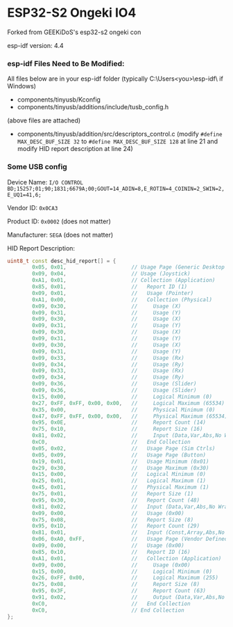 # ESP32-S2 Ongeki IO4

Forked from GEEKiDoS's esp32-s2 ongeki con 

esp-idf version: 4.4

### esp-idf Files Need to Be Modified:

All files below are in your esp-idf folder (typically C:\Users\<you>\esp-idf\ if Windows)

- components/tinyusb/Kconfig
- components/tinyusb/additions/include/tusb_config.h

(above files are attached)

- components/tinyusb/addition/src/descriptors_control.c (modify `#define MAX_DESC_BUF_SIZE 32` to `#define MAX_DESC_BUF_SIZE 128` at line 21 and  modify HID report description at line 24)

### Some USB config

Device Name: `I/O CONTROL BD;15257;01;90;1831;6679A;00;GOUT=14_ADIN=8,E_ROTIN=4_COININ=2_SWIN=2,E_UQ1=41,6;`

Vendor ID: `0x0CA3`

Product ID: `0x0002` (does not matter)

Manufacturer: `SEGA` (does not matter)

HID Report Description:
```C++
uint8_t const desc_hid_report[] = {
        0x05, 0x01,                     // Usage Page (Generic Desktop Ctrls)
        0x09, 0x04,                     // Usage (Joystick)
        0xA1, 0x01,                     // Collection (Application)
        0x85, 0x01,                     //   Report ID (1)
        0x09, 0x01,                     //   Usage (Pointer)
        0xA1, 0x00,                     //   Collection (Physical)
        0x09, 0x30,                     //     Usage (X)
        0x09, 0x31,                     //     Usage (Y)
        0x09, 0x30,                     //     Usage (X)
        0x09, 0x31,                     //     Usage (Y)
        0x09, 0x30,                     //     Usage (X)
        0x09, 0x31,                     //     Usage (Y)
        0x09, 0x30,                     //     Usage (X)
        0x09, 0x31,                     //     Usage (Y)
        0x09, 0x33,                     //     Usage (Rx)
        0x09, 0x34,                     //     Usage (Ry)
        0x09, 0x33,                     //     Usage (Rx)
        0x09, 0x34,                     //     Usage (Ry)
        0x09, 0x36,                     //     Usage (Slider)
        0x09, 0x36,                     //     Usage (Slider)
        0x15, 0x00,                     //     Logical Minimum (0)
        0x27, 0xFF, 0xFF, 0x00, 0x00,   //     Logical Maximum (65534)
        0x35, 0x00,                     //     Physical Minimum (0)
        0x47, 0xFF, 0xFF, 0x00, 0x00,   //     Physical Maximum (65534)
        0x95, 0x0E,                     //     Report Count (14)
        0x75, 0x10,                     //     Report Size (16)
        0x81, 0x02,                     //     Input (Data,Var,Abs,No Wrap,Linear,Preferred State,No Null Position)
        0xC0,                           //   End Collection
        0x05, 0x02,                     //   Usage Page (Sim Ctrls)
        0x05, 0x09,                     //   Usage Page (Button)
        0x19, 0x01,                     //   Usage Minimum (0x01)
        0x29, 0x30,                     //   Usage Maximum (0x30)
        0x15, 0x00,                     //   Logical Minimum (0)
        0x25, 0x01,                     //   Logical Maximum (1)
        0x45, 0x01,                     //   Physical Maximum (1)
        0x75, 0x01,                     //   Report Size (1)
        0x95, 0x30,                     //   Report Count (48)
        0x81, 0x02,                     //   Input (Data,Var,Abs,No Wrap,Linear,Preferred State,No Null Position)
        0x09, 0x00,                     //   Usage (0x00)
        0x75, 0x08,                     //   Report Size (8)
        0x95, 0x1D,                     //   Report Count (29)
        0x81, 0x01,                     //   Input (Const,Array,Abs,No Wrap,Linear,Preferred State,No Null Position)
        0x06, 0xA0, 0xFF,               //   Usage Page (Vendor Defined 0xFFA0)
        0x09, 0x00,                     //   Usage (0x00)
        0x85, 0x10,                     //   Report ID (16)
        0xA1, 0x01,                     //   Collection (Application)
        0x09, 0x00,                     //     Usage (0x00)
        0x15, 0x00,                     //     Logical Minimum (0)
        0x26, 0xFF, 0x00,               //     Logical Maximum (255)
        0x75, 0x08,                     //     Report Size (8)
        0x95, 0x3F,                     //     Report Count (63)
        0x91, 0x02,                     //     Output (Data,Var,Abs,No Wrap,Linear,Preferred State,No Null Position,Non-volatile)
        0xC0,                           //   End Collection
        0xC0,                           // End Collection
};
```

